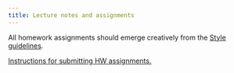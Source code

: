 ```yaml
---
title: Lecture notes and assignments
---
```


All homework assignments should emerge creatively from the [Style
guidelines](docs/style.pdf).

[Instructions for submitting HW assignments.](submission/hwsubmission.html)
